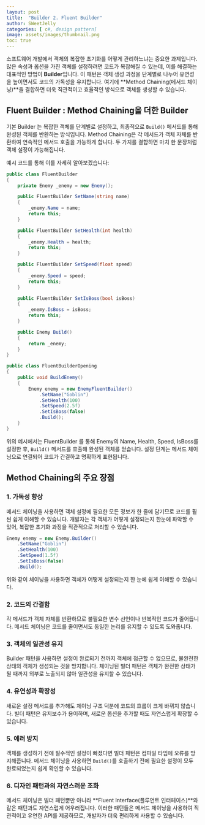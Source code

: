 ```yaml
---
layout: post
title:  "Builder 2. Fluent Builder"
author: SWeetJelly
categories: [ c#, design pattern]
image: assets/images/thumbnail.png
toc: true
---
```


소프트웨어 개발에서 객체의 복잡한 초기화를 어떻게 관리하느냐는 중요한 과제입니다. 많은 속성과 옵션을 가진 객체를 설정하려면 코드가 복잡해질 수 있는데, 이를 해결하는 대표적인 방법이 **Builder**입니다. 이 패턴은 객체 생성 과정을 단계별로 나누어 유연성을 높이면서도 코드의 가독성을 유지합니다. 여기에 **Method Chaining(메서드 체이닝)**을 결합하면 더욱 직관적이고 효율적인 방식으로 객체를 생성할 수 있습니다.

## Fluent Builder : Method Chaining을 더한 Builder

기본 Builder 는 복잡한 객체를 단계별로 설정하고, 최종적으로 `Build()` 메서드를 통해 완성된 객체를 반환하는 방식입니다. Method Chaining은 각 메서드가 객체 자체를 반환하여 연속적인 메서드 호출을 가능하게 합니다. 두 가지를 결합하면 마치 한 문장처럼 객체 설정이 가능해집니다.

예시 코드를 통해 이를 자세히 알아보겠습니다:

```csharp
public class FluentBuilder
{
    private Enemy _enemy = new Enemy();

    public FluentBuilder SetName(string name)
    {
        _enemy.Name = name;
        return this;
    }

    public FluentBuilder SetHealth(int health)
    {
        _enemy.Health = health;
        return this;
    }

    public FluentBuilder SetSpeed(float speed)
    {
        _enemy.Speed = speed;
        return this;
    }

    public FluentBuilder SetIsBoss(bool isBoss)
    {
        _enemy.IsBoss = isBoss;
        return this;
    }

    public Enemy Build()
    {
        return _enemy;
    }
}

public class FluentBuilderOpening
{
    public void BuildEnemy()
    {
        Enemy enemy = new EnemyFluentBuilder()
            .SetName("Goblin")
            .SetHealth(100)
            .SetSpeed(2.5f)
            .SetIsBoss(false)
            .Build();
    }
}
```

위의 예시에서는 FluentBuilder 를 통해 Enemy의 Name, Health, Speed, IsBoss를 설정한 후, `Build()` 메서드를 호출해 완성된 객체를 얻습니다. 설정 단계는 메서드 체이닝으로 연결되어 코드가 간결하고 명확하게 표현됩니다.

## Method Chaining의 주요 장점

### 1. **가독성 향상**

메서드 체이닝을 사용하면 객체 설정에 필요한 모든 정보가 한 줄에 담기므로 코드를 훨씬 쉽게 이해할 수 있습니다. 개발자는 각 객체가 어떻게 설정되는지 한눈에 파악할 수 있어, 복잡한 초기화 과정을 직관적으로 처리할 수 있습니다.

```csharp
Enemy enemy = new Enemy.Builder()
    .SetName("Goblin")
    .SetHealth(100)
    .SetSpeed(1.5f)
    .SetIsBoss(false)
    .Build();
```

위와 같이 체이닝을 사용하면 객체가 어떻게 설정되는지 한 눈에 쉽게 이해할 수 있습니다.

### 2. **코드의 간결함**

각 메서드가 객체 자체를 반환하므로 불필요한 변수 선언이나 반복적인 코드가 줄어듭니다. 메서드 체이닝은 코드를 줄이면서도 동일한 논리를 유지할 수 있도록 도와줍니다.

### 3. **객체의 일관성 유지**

Builder 패턴을 사용하면 설정이 완료되기 전까지 객체에 접근할 수 없으므로, 불완전한 상태의 객체가 생성되는 것을 방지합니다. 체이닝된 빌더 패턴은 객체가 완전한 상태가 될 때까지 외부로 노출되지 않아 일관성을 유지할 수 있습니다.

### 4. **유연성과 확장성**

새로운 설정 메서드를 추가해도 체이닝 구조 덕분에 코드의 흐름이 크게 바뀌지 않습니다. 빌더 패턴은 유지보수가 용이하며, 새로운 옵션을 추가할 때도 자연스럽게 확장할 수 있습니다.

### 5. **에러 방지**

객체를 생성하기 전에 필수적인 설정이 빠졌다면 빌더 패턴은 컴파일 타임에 오류를 방지해줍니다. 메서드 체이닝을 사용하면 `Build()`를 호출하기 전에 필요한 설정이 모두 완료되었는지 쉽게 확인할 수 있습니다.

### 6. **디자인 패턴과의 자연스러운 조화**

메서드 체이닝은 빌더 패턴뿐만 아니라 **Fluent Interface(플루언트 인터페이스)**와 같은 패턴과도 자연스럽게 어우러집니다. 이러한 패턴들은 메서드 체이닝을 사용하여 직관적이고 유연한 API를 제공하므로, 개발자가 더욱 편리하게 사용할 수 있습니다.
